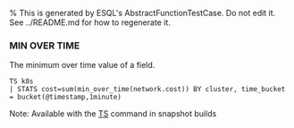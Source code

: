 % This is generated by ESQL's AbstractFunctionTestCase. Do not edit it. See ../README.md for how to regenerate it.

### MIN OVER TIME
The minimum over time value of a field.

```esql
TS k8s
| STATS cost=sum(min_over_time(network.cost)) BY cluster, time_bucket = bucket(@timestamp,1minute)
```
Note: Available with the [TS](https://www.elastic.co/docs/reference/query-languages/esql/commands/source-commands#esql-ts) command in snapshot builds
